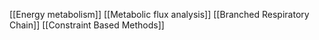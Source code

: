 [[Energy metabolism]]
[[Metabolic flux analysis]]
[[Branched Respiratory Chain]]
[[Constraint Based Methods]]
